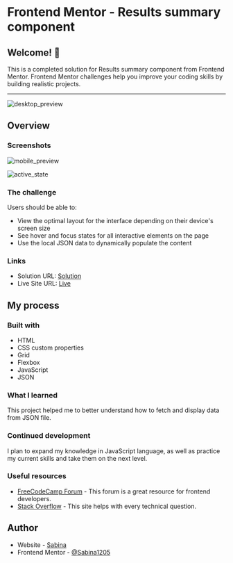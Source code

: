 # Frontend Mentor - Results summary component

## Welcome! 👋

This is a completed solution for Results summary component from Frontend Mentor. Frontend Mentor challenges help you improve your coding skills by building realistic projects. <br> 
<hr>

![desktop_preview](https://github.com/Sabina1205/Frontend-mentor-challenges-2/assets/96692767/3afa0bee-4945-455f-8cc6-19ed43a88126)

## Overview

### Screenshots

![mobile_preview](https://github.com/Sabina1205/Frontend-mentor-challenges-2/assets/96692767/6bf1b7c9-604f-40fc-a827-61b36aef0bfc)

![active_state](https://github.com/Sabina1205/Frontend-mentor-challenges-2/assets/96692767/76d38383-aef4-48b0-93a9-b8db29c13d46)

### The challenge

Users should be able to:

- View the optimal layout for the interface depending on their device's screen size
- See hover and focus states for all interactive elements on the page
- Use the local JSON data to dynamically populate the content

### Links

- Solution URL: [Solution]()
- Live Site URL: [Live]()

## My process

### Built with

- HTML
- CSS custom properties
- Grid
- Flexbox
- JavaScript
- JSON

### What I learned

This project helped me to better understand how to fetch and display data from JSON file.

### Continued development

I plan to expand my knowledge in JavaScript language, as well as practice my current skills and take them on the next level.

### Useful resources

- [FreeCodeCamp Forum](https://forum.freecodecamp.org/) - This forum is a great resource for frontend developers.
- [Stack Overflow](https://stackoverflow.com/) - This site helps with every technical question.

## Author

- Website - [Sabina](https://sabina1205.github.io/personal-website/)
- Frontend Mentor - [@Sabina1205](https://www.frontendmentor.io/home)

